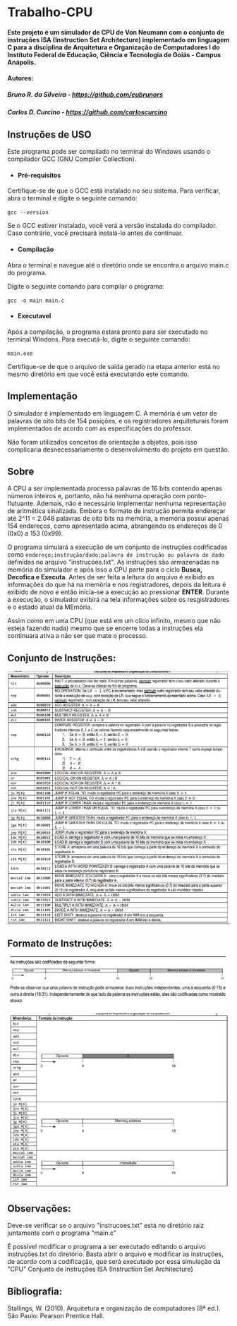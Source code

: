 # Trabalho-CPU

#### Este projeto é um simulador de CPU de Von Neumann com o conjunto de instruções ISA (Instruction Set Architecture) implementado em linguagem C para a disciplina de Arquitetura e Organização de Computadores I do Instituto Federal de Educação, Ciência e Tecnologia de Goiás - Campus Anápolis.

#### Autores:

##### Bruno R. da Silveira - https://github.com/eubrunors

##### Carlos D. Curcino - https://github.com/carloscurcino

## Instruções de USO

Este programa pode ser compilado no terminal do Windows usando o compilador GCC (GNU Compiler Collection).

- #### Pré-requisitos

Certifique-se de que o GCC está instalado no seu sistema. Para verificar, abra o terminal e digite o seguinte comando:

`gcc --version`

Se o GCC estiver instalado, você verá a versão instalada do compilador. Caso contrário, você precisará instalá-lo antes de continuar.

- #### Compilação

Abra o terminal e navegue até o diretório onde se encontra o arquivo main.c do programa.

Digite o seguinte comando para compilar o programa:

`gcc -o main main.c`

- #### Executavel 

Após a compilação, o programa estará pronto para ser executado no terminal Windons. Para executá-lo, digite o seguinte comando:

`main.exe` 

Certifique-se de que o arquivo de saída gerado na etapa anterior está no mesmo diretório em que você está executando este comando.

## Implementação

O simulador é implementado em linguagem C. A memória é um vetor de palavras de oito bits de 154 posições, e os registradores arquiteturais foram implementados de acordo com as especificações do professor.

Não foram utilizados conceitos de orientação a objetos, pois isso complicaria desnecessariamente o desenvolvimento do projeto em questão.

## Sobre 

A CPU a ser implementada processa palavras de 16 bits contendo apenas números inteiros e, portanto, não há
nenhuma operação com ponto-flutuante. Ademais, não é necessário implementar nenhuma representação de aritmética
sinalizada. Embora o formato de instrução permita endereçar até 2^11 = 2.048 palavras de oito bits na memória, a memória
possui apenas 154 endereços, como apresentado acima, abrangendo os endereços de 0 (0x0) a 153 (0x99).

O programa simulará a execução de um conjunto de instruções codificadas como `endereço;instrução/dado;palavra de instrução ou palavra de dado` definidas no arquivo "instrucoes.txt". As instruções são armazenadas na memória do simulador e após isso a CPU parte para o ciclo **Busca, Decofica e Executa**. Antes de ser feita a leitura do arquivo é exibido as informações do que há na memória e nos registradores, depois da leitura é exibido de novo e então inicia-se a execução ao pressionar **ENTER**. Durante a execução, o simulador exibirá na tela informações sobre os resgistradores e o estado atual da MEmória.

Assim como em uma CPU (que está em um clico infinito, mesmo que não esteja fazendo nada) mesmo que se encerre todas a instruções ela continuara ativa a não ser que mate o processo.

## Conjunto de Instruções:

![](https://github.com/carloscurcino/Trabalho-CPU/blob/main/imagens/conjuntoDeInstrucoes.png)

## Formato de Instruções:

![](https://github.com/carloscurcino/Trabalho-CPU/blob/main/imagens/formatoDeInstrucao.png)
![](https://github.com/carloscurcino/Trabalho-CPU/blob/main/imagens/formatoDeIntrucao2.png)

## Observações:

Deve-se verificar se o arquivo "instrucoes.txt" está no diretório raiz juntamente com o programa "main.c"

É possível modificar o programa a ser executado editando o arquivo instruções.txt do diretório.
Basta abrir o arquivo e modificar as instruções, de acordo com a codificação, que será executado por essa simulação da "CPU"
Conjunto de instruções ISA (Instruction Set Architecture)


## Bibliografia:

Stallings, W. (2010). Arquitetura e organização de computadores (8ª ed.). São Paulo: Pearson Prentice Hall.

